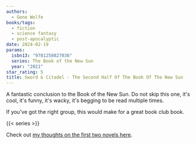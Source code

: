 ```yaml
---
authors:
  - Gene Wolfe
books/tags:
  - fiction
  - science fantasy
  - post-apocalyptic
date: 2024-02-19
params:
  isbn13: "9781250827036"
  series: The Book of the New Sun
  year: "2021"
star_rating: 5
title: Sword & Citadel - The Second Half Of The Book Of The New Sun
---
```


A fantastic conclusion to the Book of the New Sun. Do not skip this one, it's cool, it's funny, it's wacky, it's begging to be read multiple times.

If you've got the right group, this would make for a great book club book.

<!--more-->

{{< series >}}

Check out [my thoughts on the first two novels here](/books/2024-02-11/).
